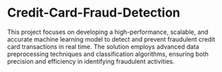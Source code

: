 # Credit-Card-Fraud-Detection
This project focuses on developing a high-performance, scalable, and accurate machine learning model to detect and prevent fraudulent credit card transactions in real time. The solution employs advanced data preprocessing techniques and classification algorithms, ensuring both precision and efficiency in identifying fraudulent activities.
